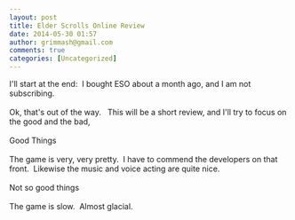 ```yaml
---
layout: post
title: Elder Scrolls Online Review
date: 2014-05-30 01:57
author: grimmash@gmail.com
comments: true
categories: [Uncategorized]
---
```

I'll start at the end:&nbsp; I bought ESO about a month ago, and I am not subscribing.<br /><br />Ok, that's out of the way.&nbsp;&nbsp; This will be a short review, and I'll try to focus on the good and the bad,<br /><br />Good Things<br /><br />The game is very, very pretty.&nbsp; I have to commend the developers on that front.&nbsp; Likewise the music and voice acting are quite nice.<br /><br />Not so good things<br /><br />The game is slow.&nbsp; Almost glacial.
